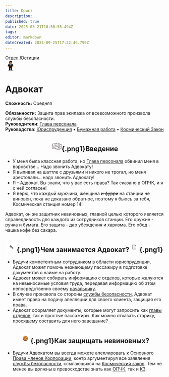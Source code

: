 ```yaml
---
title: Юрист
description: 
published: true
date: 2025-03-21T18:50:55.494Z
tags: 
editor: markdown
dateCreated: 2024-09-25T17:32:46.799Z
---
```


<div style="display: flex; justify-content: center;">
<div class="roles-passport just">
  <div class="title just"><a href="/roles/justicedepartment">Отдел Юстиции</a></div>
  <div>
    <div><div><img src="/roles/lawyer.png"></div></div>
  <div><div>
    <h1>Адвокат</h1>
    <p><strong>Сложность:</strong> Средняя</p>
    <strong>Обязанности:</strong> Защита прав экипажа от всевозможного произвола службы безопасности.<br>
    <b>Руководители</b>: <a href="/roles/headofpersonnel">Глава персонала</a><br>
    <b>Руководства</b>: <a href="/guides/jurisprudence">Юриспруденция</a> • <a href="/guides/bureaucracy">Бумажная работа</a> • <a href="/spacelaw">Космический Закон</a>
  </div></div>
  </div>
</div>
</div>

## <center>![](/roles/justice/32pxdoc.png){.png1}<span class="up">Введение</span><center>

- У меня была классная работа, но [Глава персонала](/roles/headofpersonnel) обвинил меня в воровстве... Надо звонить Адвокату! 
- Я выпивал на шаттле с друзьями и никого не трогал, но меня арестовали... надо звонить Адвокату! 
- Я - Адвокат. Вы знали, что у вас есть права? Так сказано в ОПЧК, и я с ней согласен! 
- Я верю, что каждый мужчина, женщина ~~и фурри~~ на станции не виновен, пока не доказано обратное, поэтому я бьюсь за тебя, Космическая станция номер 14!

Адвокат, он же защитник невиновных, главной целью которого является справедливость для каждого из сотрудников станции. Его оружие - ручка и бумага. Его защита - дар убеждения и харизма. Его обед - чашка кофе без сахара.

## <center>![](/roles/justice/pen.png){.png1}<span class="up">Чем занимается Адвокат?</span>![](/roles/justice/paper_words.png){.png1}

- Будучи компетентным сотрудником в области юриспруденции, Адвокат может помочь незнающему пассажиру в подготовке документов о найме на работу.
- Адвокат может собирать информацию с отделов, которые жалуются на невыносимые условия труда, передавая информацию об этом непосредственно своему <a href="/roles/chief_justice" title="Инспектор">начальнику</a>.
- В случае произвола со стороны <a href="/roles/securityservicedepartment" >службы безопасности</a>, Адвокат имеет право на подачу апелляции для своего клиента, защищая его права.
- Адвокат оформляет документы, которые могут запросить как [главы отделов](/roles/command), так и простые пассажиры. Как можно отказать старику, просящему составить для него завещание?

## <center>![](/roles/justice/lawyer.png){.png1}<span class="up">Как защищать невиновных?</span>

- Будучи Адвокатом вы всегда можете апеллировать к [Основного Права Членов Корпорации](/guides/jurisprudence), контр аргументируя все заявления [службы безопасности](/roles/securityservicedepartment), ссылающихся на [Космический закон](/ru/spacelaw). Тем не менее вы должны в превосходстве знать как [ОПЧК](/guides/jurisprudence), так и [КЗ](/ru/spacelaw).


<div class="table"></div>